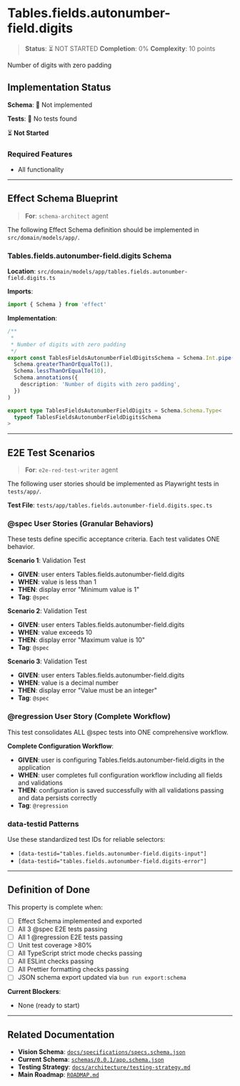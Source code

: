 # Tables.fields.autonumber-field.digits

> **Status**: ⏳ NOT STARTED
> **Completion**: 0%
> **Complexity**: 10 points

Number of digits with zero padding

## Implementation Status

**Schema**: 🔴 Not implemented

**Tests**: 🔴 No tests found

⏳ **Not Started**

### Required Features

- All functionality

---

## Effect Schema Blueprint

> **For**: `schema-architect` agent

The following Effect Schema definition should be implemented in `src/domain/models/app/`.

### Tables.fields.autonumber-field.digits Schema

**Location**: `src/domain/models/app/tables.fields.autonumber-field.digits.ts`

**Imports**:

```typescript
import { Schema } from 'effect'
```

**Implementation**:

```typescript
/**
 *
 * Number of digits with zero padding
 */
export const TablesFieldsAutonumberFieldDigitsSchema = Schema.Int.pipe(
  Schema.greaterThanOrEqualTo(1),
  Schema.lessThanOrEqualTo(10),
  Schema.annotations({
    description: 'Number of digits with zero padding',
  })
)

export type TablesFieldsAutonumberFieldDigits = Schema.Schema.Type<
  typeof TablesFieldsAutonumberFieldDigitsSchema
>
```

---

## E2E Test Scenarios

> **For**: `e2e-red-test-writer` agent

The following user stories should be implemented as Playwright tests in `tests/app/`.

**Test File**: `tests/app/tables.fields.autonumber-field.digits.spec.ts`

### @spec User Stories (Granular Behaviors)

These tests define specific acceptance criteria. Each test validates ONE behavior.

**Scenario 1**: Validation Test

- **GIVEN**: user enters Tables.fields.autonumber-field.digits
- **WHEN**: value is less than 1
- **THEN**: display error "Minimum value is 1"
- **Tag**: `@spec`

**Scenario 2**: Validation Test

- **GIVEN**: user enters Tables.fields.autonumber-field.digits
- **WHEN**: value exceeds 10
- **THEN**: display error "Maximum value is 10"
- **Tag**: `@spec`

**Scenario 3**: Validation Test

- **GIVEN**: user enters Tables.fields.autonumber-field.digits
- **WHEN**: value is a decimal number
- **THEN**: display error "Value must be an integer"
- **Tag**: `@spec`

### @regression User Story (Complete Workflow)

This test consolidates ALL @spec tests into ONE comprehensive workflow.

**Complete Configuration Workflow**:

- **GIVEN**: user is configuring Tables.fields.autonumber-field.digits in the application
- **WHEN**: user completes full configuration workflow including all fields and validations
- **THEN**: configuration is saved successfully with all validations passing and data persists correctly
- **Tag**: `@regression`

### data-testid Patterns

Use these standardized test IDs for reliable selectors:

- `[data-testid="tables.fields.autonumber-field.digits-input"]`
- `[data-testid="tables.fields.autonumber-field.digits-error"]`

---

## Definition of Done

This property is complete when:

- [ ] Effect Schema implemented and exported
- [ ] All 3 @spec E2E tests passing
- [ ] All 1 @regression E2E tests passing
- [ ] Unit test coverage >80%
- [ ] All TypeScript strict mode checks passing
- [ ] All ESLint checks passing
- [ ] All Prettier formatting checks passing
- [ ] JSON schema export updated via `bun run export:schema`

**Current Blockers**:

- None (ready to start)

---

## Related Documentation

- **Vision Schema**: [`docs/specifications/specs.schema.json`](../specs.schema.json)
- **Current Schema**: [`schemas/0.0.1/app.schema.json`](../../schemas/0.0.1/app.schema.json)
- **Testing Strategy**: [`docs/architecture/testing-strategy.md`](../../architecture/testing-strategy.md)
- **Main Roadmap**: [`ROADMAP.md`](../../../ROADMAP.md)
